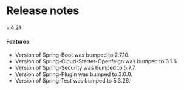 # Release notes

v.4.21

#### Features:

* Version of Spring-Boot was bumped to 2.7.10.
* Version of Spring-Cloud-Starter-Openfeign was bumped to 3.1.6.
* Version of Spring-Security was bumped to 5.7.7. 
* Version of Spring-Plugin was bumped to 3.0.0. 
* Version of Spring-Test was bumped to 5.3.26. 
